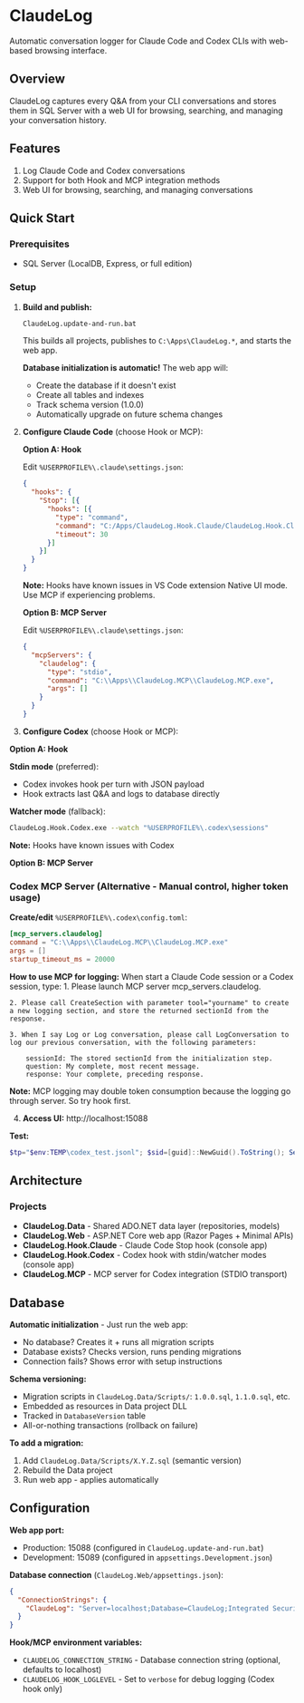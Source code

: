 # ClaudeLog

Automatic conversation logger for Claude Code and Codex CLIs with web-based browsing interface.

## Overview

ClaudeLog captures every Q&A from your CLI conversations and stores them in SQL Server with a web UI for browsing, searching, and managing your conversation history.

## Features
1. Log Claude Code and Codex conversations
2. Support for both Hook and MCP integration methods
3. Web UI for browsing, searching, and managing conversations

## Quick Start

### Prerequisites

- SQL Server (LocalDB, Express, or full edition)

### Setup

1. **Build and publish:**
   ```bash
   ClaudeLog.update-and-run.bat
   ```
   This builds all projects, publishes to `C:\Apps\ClaudeLog.*`, and starts the web app.

   **Database initialization is automatic!** The web app will:
   - Create the database if it doesn't exist
   - Create all tables and indexes
   - Track schema version (1.0.0)
   - Automatically upgrade on future schema changes

2. **Configure Claude Code** (choose Hook or MCP):

   **Option A: Hook**

   Edit `%USERPROFILE%\.claude\settings.json`:
   ```json
   {
     "hooks": {
       "Stop": [{
         "hooks": [{
           "type": "command",
           "command": "C:/Apps/ClaudeLog.Hook.Claude/ClaudeLog.Hook.Claude.exe",
           "timeout": 30
         }]
       }]
     }
   }
   ```

   **Note:** Hooks have known issues in VS Code extension Native UI mode. Use MCP if experiencing problems.

   **Option B: MCP Server**

   Edit `%USERPROFILE%\.claude\settings.json`:
   ```json
   {
     "mcpServers": {
       "claudelog": {
         "type": "stdio",
         "command": "C:\\Apps\\ClaudeLog.MCP\\ClaudeLog.MCP.exe",
         "args": []
       }
     }
   }
   ```

3. **Configure Codex** (choose Hook or MCP):

**Option A: Hook**

**Stdin mode** (preferred):
- Codex invokes hook per turn with JSON payload
- Hook extracts last Q&A and logs to database directly

**Watcher mode** (fallback):
```bash
ClaudeLog.Hook.Codex.exe --watch "%USERPROFILE%\.codex\sessions"
```

   **Note:** Hooks have known issues with Codex

   **Option B: MCP Server**

### Codex MCP Server (Alternative - Manual control, higher token usage)

**Create/edit** `%USERPROFILE%\.codex\config.toml`:
```toml
[mcp_servers.claudelog]
command = "C:\\Apps\\ClaudeLog.MCP\\ClaudeLog.MCP.exe"
args = []
startup_timeout_ms = 20000
```


   **How to use MCP for logging:**
   When start a Claude Code session or a Codex session, type:
    1. Please launch MCP server mcp_servers.claudelog.

    2. Please call CreateSection with parameter tool="yourname" to create a new logging section, and store the returned sectionId from the response.

    3. When I say Log or Log conversation, please call LogConversation to log our previous conversation, with the following parameters:

        sessionId: The stored sectionId from the initialization step.
        question: My complete, most recent message.
        response: Your complete, preceding response.

   **Note:** MCP logging may double token consumption because the logging go through server. So try hook first.


4. **Access UI:** http://localhost:15088

**Test:**
```powershell
$tp="$env:TEMP\codex_test.jsonl"; $sid=[guid]::NewGuid().ToString(); Set-Content -Encoding UTF8 -Path $tp -Value '{"type":"user","message":{"content":[{"type":"text","text":"test?"}]}}'; Add-Content -Encoding UTF8 -Path $tp -Value '{"type":"assistant","message":{"content":[{"type":"text","text":"response"}]}}'; $j='{"session_id":"'+$sid+'","transcript_path":"'+$tp+'","hook_event_name":"Stop"}'; $j | & 'C:\Apps\ClaudeLog.Hook.Codex\ClaudeLog.Hook.Codex.exe'
```


## Architecture

### Projects

- **ClaudeLog.Data** - Shared ADO.NET data layer (repositories, models)
- **ClaudeLog.Web** - ASP.NET Core web app (Razor Pages + Minimal APIs)
- **ClaudeLog.Hook.Claude** - Claude Code Stop hook (console app)
- **ClaudeLog.Hook.Codex** - Codex hook with stdin/watcher modes (console app)
- **ClaudeLog.MCP** - MCP server for Codex integration (STDIO transport)


## Database

**Automatic initialization** - Just run the web app:
- No database? Creates it + runs all migration scripts
- Database exists? Checks version, runs pending migrations
- Connection fails? Shows error with setup instructions

**Schema versioning:**
- Migration scripts in `ClaudeLog.Data/Scripts/`: `1.0.0.sql`, `1.1.0.sql`, etc.
- Embedded as resources in Data project DLL
- Tracked in `DatabaseVersion` table
- All-or-nothing transactions (rollback on failure)

**To add a migration:**
1. Add `ClaudeLog.Data/Scripts/X.Y.Z.sql` (semantic version)
2. Rebuild the Data project
3. Run web app - applies automatically

## Configuration

**Web app port:**
- Production: 15088 (configured in `ClaudeLog.update-and-run.bat`)
- Development: 15089 (configured in `appsettings.Development.json`)

**Database connection** (`ClaudeLog.Web/appsettings.json`):
```json
{
  "ConnectionStrings": {
    "ClaudeLog": "Server=localhost;Database=ClaudeLog;Integrated Security=true;TrustServerCertificate=true;"
  }
}
```

**Hook/MCP environment variables:**
- `CLAUDELOG_CONNECTION_STRING` - Database connection string (optional, defaults to localhost)
- `CLAUDELOG_HOOK_LOGLEVEL` - Set to `verbose` for debug logging (Codex hook only)
